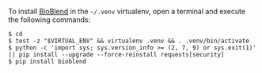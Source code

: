 To install [BioBlend](http://bioblend.readthedocs.org) in the `~/.venv` virtualenv, open a terminal and execute the following commands:

```shell
$ cd
$ test -z "$VIRTUAL_ENV" && virtualenv .venv && . .venv/bin/activate
$ python -c 'import sys; sys.version_info >= (2, 7, 9) or sys.exit(1)' || pip install --upgrade --force-reinstall requests[security]
$ pip install bioblend
```
